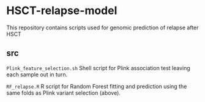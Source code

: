 # HSCT-relapse-model

This repository contains scripts used for genomic prediction of relapse after HSCT

## src

`Plink_feature_selection.sh` Shell script for Plink association test leaving each sample out in turn.

`RF_relapse.R` R script for Random Forest fitting and prediction using the same folds as Plink variant selection (above).

